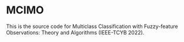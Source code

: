 # MCIMO
This is the source code for Multiclass Classification with Fuzzy-feature Observations: Theory and Algorithms (IEEE-TCYB 2022).
